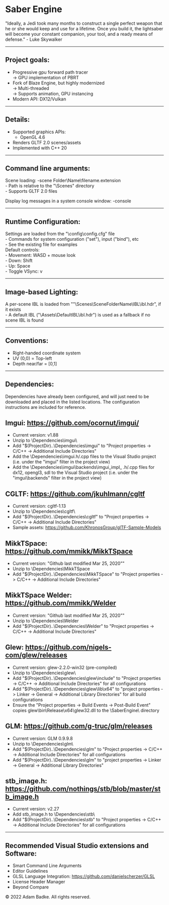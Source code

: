 # Saber Engine

"Ideally, a Jedi took many months to construct a single perfect weapon that he or she would keep and use for a lifetime. Once you build it, the lightsaber will become your constant companion, your tool, and a ready means of defense." - Luke Skywalker

--------------
Project goals:
--------------
- Progressive gpu forward path tracer  
	-> GPU implementation of PBRT  
- Fork of Blaze Engine, but highly modernized  
	-> Multi-threaded  
	-> Supports animation, GPU instancing  
- Modern API: DX12/Vulkan


--------
Details:
--------
- Supported graphics APIs:
	- OpenGL 4.6
- Renders GLTF 2.0 scenes/assets
- Implemented with C++ 20


-----------------------
Command line arguments:
-----------------------
Scene loading: -scene Folder\Name\filename.extension  
	- Path is relative to the "<project root>\Scenes\" directory  
	- Supports GLTF 2.0 files

Display log messages in a system console window: -console  


----------------------
Runtime Configuration:
----------------------
Settings are loaded from the "<project root>\config\config.cfg" file  
	- Commands for system configuration ("set"), input ("bind"), etc  
	- See the existing file for examples  
Default controls:  
	- Movement: WASD + mouse look  
	- Down: Shift  
	- Up: Space  
	- Toggle VSync: v  


---------------------
Image-based Lighting:
---------------------
A per-scene IBL is loaded from ""<project root>\Scenes\SceneFolderName\IBL\ibl.hdr", if it exists  
	- A default IBL ("<project root>\Assets\DefaultIBL\ibl.hdr") is used as a fallback if no scene IBL is found  


------------
Conventions:
------------
- Right-handed coordinate system  
- UV (0,0) = Top-left  
- Depth near/far = [0,1]  


-------------
Dependencies:
-------------
Dependencies have already been configured, and will just need to be downloaded and placed in the listed locations. The configuration instructions are included for reference.  


Imgui: https://github.com/ocornut/imgui/
-----------------------------------------
- Current version: v1.88
- Unzip to <project root>\Dependencies\imgui\
- Add "$(ProjectDir)..\Dependencies\imgui\" to "Project properties -> C/C++ -> Additional Include Directories"
- Add the \Dependencies\imgui\.h/.cpp files to the Visual Studio project (i.e. under the "imgui" filter in the project view)
- Add the \Dependencies\imgui\backends\imgui_impl_ .h/.cpp files for dx12, opengl3, sdl to the Visual Studio project (i.e. under the "imgui\backends" filter in the project view)


CGLTF: https://github.com/jkuhlmann/cgltf
-----------------------------------------
- Current version: cgltf-1.13
- Unzip to <project root>\Dependencies\cgltf\
- Add "$(ProjectDir)..\Dependencies\cgltf\" to "Project properties -> C/C++ -> Additional Include Directories"
- Sample assets: https://github.com/KhronosGroup/glTF-Sample-Models


MikkTSpace: https://github.com/mmikk/MikkTSpace
-----------------------------------------------
- Current version: "Github last modified Mar 25, 2020""
- Unzip to <project root>\Dependencies\MikkTSpace
- Add "$(ProjectDir)..\Dependencies\MikkTSpace\" to "Project properties -> C/C++ -> Additional Include Directories"


MikkTSpace Welder: https://github.com/mmikk/Welder
--------------------------------------------------
- Current version: "Github last modified Mar 25, 2020""
- Unzip to <project root>\Dependencies\Welder
- Add "$(ProjectDir)..\Dependencies\Welder\" to "Project properties -> C/C++ -> Additional Include Directories"


Glew: https://github.com/nigels-com/glew/releases
-------------------------------------------------
- Current version: glew-2.2.0-win32 (pre-compiled)
- Unzip to <project root>\Dependencies\glew\
- Add "$(ProjectDir)..\Dependencies\glew\include" to "Project properties -> C/C++ -> Additional Include Directories" for all configurations
- Add "$(ProjectDir)..\Dependencies\glew\lib\x64\" to "project properties -> Linker -> General -> Additional Library Directories" for all build configurations
- Ensure the "Project properties -> Build Events -> Post-Build Event" copies glew\bin\Release\x64\glew32.dll to the <Project Root>\SaberEngine\ directory


GLM: https://github.com/g-truc/glm/releases
-------------------------------------------
- Current version: GLM 0.9.9.8
- Unzip to <project root>\Dependencies\glm\
- Add "$(ProjectDir)..\Dependencies\glm\" to "Project properties -> C/C++ -> Additional Include Directories" for all configurations
- Add "$(ProjectDir)..\Dependencies\glm\" to "project properties -> Linker -> General -> Additional Library Directories"


stb_image.h: https://github.com/nothings/stb/blob/master/stb_image.h
--------------------------------------------------------------------
- Current version: v2.27 
- Add stb_image.h to <project root>\Dependencies\stb\
- Add "$(ProjectDir)..\Dependencies\stb\" to "Project properties -> C/C++ -> Additional Include Directories" for all configurations


--------------------------------------------------
Recommended Visual Studio extensions and Software:
--------------------------------------------------
- Smart Command Line Arguments
- Editor Guidelines
- GLSL Language Integration: https://github.com/danielscherzer/GLSL
- License Header Manager
- Beyond Compare

© 2022 Adam Badke. All rights reserved.
